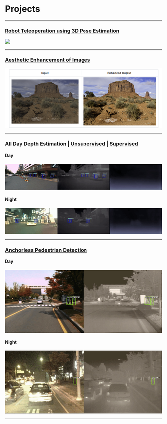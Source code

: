 # Projects
---
### [Robot Teleoperation using 3D Pose Estimation](https://anushl9o5.github.io/robot_teleop)

![](gifs/rob_teleop.gif)

---
### [Aesthetic Enhancement of Images](https://anushl9o5.github.io/aesthetic)

![](aesthetic_samples/samples2.png)

---
### All Day Depth Estimation | [Unsupervised](https://anushl9o5.github.io/unsup_depth) | [Supervised](https://anushl9o5.github.io/sup_depth)    
#### Day

![](gifs/un_day_depth.gif)

#### Night

![](gifs/un_night_depth.gif)

--- 

### [Anchorless Pedestrian Detection](https://anushl9o5.github.io/pedestrian)
#### Day

![](gifs/day_fcos.gif)


#### Night

![](gifs/night_fcos.gif)

---
